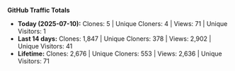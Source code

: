 
**GitHub Traffic Totals**

- **Today (2025-07-10):** Clones: 5 | Unique Cloners: 4 | Views: 71 | Unique Visitors: 1
- **Last 14 days:** Clones: 1,847 | Unique Cloners: 378 | Views: 2,902 | Unique Visitors: 41
- **Lifetime:** Clones: 2,676 | Unique Cloners: 553 | Views: 2,636 | Unique Visitors: 71
